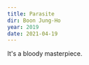 ```yaml
---
title: Parasite
dir: Boon Jung-Ho
year: 2019
date: 2021-04-19
---
```


It's a bloody masterpiece.  
